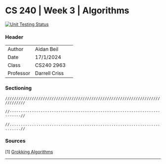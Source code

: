 # CS 240 | Week 3 | Algorithms

[![Unit Testing Status](https://github.com/theflyingfire/test2/actions/workflows/updates.yml/badge.svg)](https://github.com/theflyingfire/test2/actions/workflows/updates.yml)


### Header

||||
|-|-|-
| Author | Aidan Beil
| Date | 17/1/2024
| Class | CS240 2963
| Professor | Darrell Criss

### Sectioning

`///////////////////////////////////////////////////////////////////////////////`

`//---------------------------------------------------------------------------//`

`//...........................................................................//`


### Sources

[1] [Grokking Algorithms](https://livebook.manning.com/book/grokking-algorithms-second-edition/chapter-1/v-4/)

---
